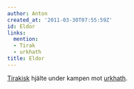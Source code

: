 ```yaml
---
author: Anton
created_at: '2011-03-30T07:55:59Z'
id: Eldor
links:
  mention:
  - Tirak
  - urkhath
title: Eldor
---
```


[Tirakisk] hjälte under kampen mot [urkhath].

  [Tirakisk]: Tirak
  [urkhath]: urkhath
